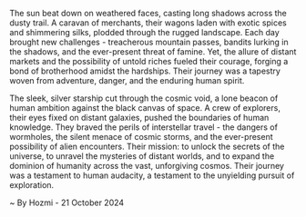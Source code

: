 
The sun beat down on weathered faces, casting long shadows across the dusty trail.  A caravan of merchants, their wagons laden with exotic spices and shimmering silks, plodded through the rugged landscape.  Each day brought new challenges - treacherous mountain passes, bandits lurking in the shadows, and the ever-present threat of famine.  Yet, the allure of distant markets and the possibility of untold riches fueled their courage, forging a bond of brotherhood amidst the hardships.  Their journey was a tapestry woven from adventure, danger, and the enduring human spirit. 

The sleek, silver starship cut through the cosmic void, a lone beacon of human ambition against the black canvas of space.  A crew of explorers, their eyes fixed on distant galaxies, pushed the boundaries of human knowledge.  They braved the perils of interstellar travel - the dangers of wormholes, the silent menace of cosmic storms, and the ever-present possibility of alien encounters.  Their mission: to unlock the secrets of the universe, to unravel the mysteries of distant worlds, and to expand the dominion of humanity across the vast, unforgiving cosmos.  Their journey was a testament to human audacity, a testament to the unyielding pursuit of exploration. 

~ By Hozmi - 21 October 2024
